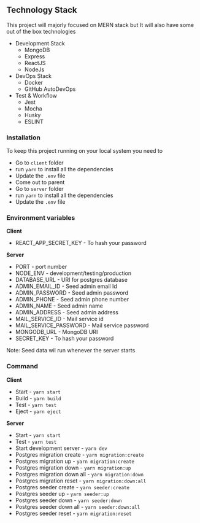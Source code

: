 
## Technology Stack
This project will majorly focused on MERN stack but It will also have some out of the box technologies
- Development Stack
  - MongoDB
  - Express
  - ReactJS
  - NodeJs
- DevOps Stack
  - Docker
  - GitHub AutoDevOps
- Test & Workflow
  - Jest
  - Mocha
  - Husky
  - ESLINT

### Installation
To keep this project running on your local system you need to
- Go to `client` folder
- run `yarn` to install all the dependencies
- Update the `.env` file
- Come out to parent
- Go to `server` folder
- run `yarn` to install all the dependencies
- Update the `.env` file

### Environment variables
**Client**
- REACT_APP_SECRET_KEY - To hash your password

**Server**
- PORT - port number
- NODE_ENV - development/testing/production
- DATABASE_URL - URI for postgres database
- ADMIN_EMAIL_ID - Seed admin email Id
- ADMIN_PASSWORD - Seed admin password
- ADMIN_PHONE - Seed admin phone number
- ADMIN_NAME - Seed admin name
- ADMIN_ADDRESS - Seed admin address
- MAIL_SERVICE_ID - Mail service id
- MAIL_SERVICE_PASSWORD - Mail service password
- MONGODB_URL - MongoDB URI
- SECRET_KEY - To hash your password

Note: Seed data wil run whenever the server starts

### Command
**Client**
- Start - `yarn start`
- Build - `yarn build`
- Test - `yarn test`
- Eject - `yarn eject`

**Server**
- Start - `yarn start`
- Test - `yarn test`
- Start development server - `yarn dev`
- Postgres migration create - `yarn migration:create`
- Postgres migration up - `yarn migration:create`
- Postgres migration down - `yarn migration:up`
- Postgres migration down all - `yarn migration:down`
- Postgres migration reset - `yarn migration:down:all`
- Postgres seeder create - `yarn seeder:create`
- Postgres seeder up - `yarn seeder:up`
- Postgres seeder down - `yarn seeder:down`
- Postgres seeder down all - `yarn seeder:down:all`
- Postgres seeder reset - `yarn migration:reset`
  